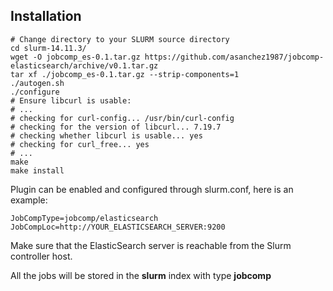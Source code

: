 ## Installation

    # Change directory to your SLURM source directory
    cd slurm-14.11.3/
    wget -O jobcomp_es-0.1.tar.gz https://github.com/asanchez1987/jobcomp-elasticsearch/archive/v0.1.tar.gz
    tar xf ./jobcomp_es-0.1.tar.gz --strip-components=1
    ./autogen.sh
    ./configure
    # Ensure libcurl is usable:
    # ...
    # checking for curl-config... /usr/bin/curl-config
    # checking for the version of libcurl... 7.19.7
    # checking whether libcurl is usable... yes
    # checking for curl_free... yes
    # ...
    make
    make install


Plugin can be enabled and configured through slurm.conf, here is an example:

    JobCompType=jobcomp/elasticsearch
    JobCompLoc=http://YOUR_ELASTICSEARCH_SERVER:9200

Make sure that the ElasticSearch server is reachable from the Slurm controller host.

All the jobs will be stored in the **slurm** index with type **jobcomp**
